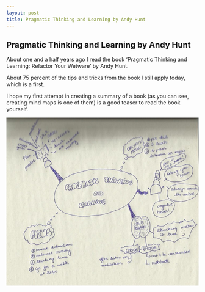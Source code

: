 ```yaml
---
layout: post
title: Pragmatic Thinking and Learning by Andy Hunt
---
```


## Pragmatic Thinking and Learning by Andy Hunt

About one and a half years ago I read the book ‘Pragmatic Thinking and Learning: Refactor Your Wetware’ by Andy Hunt.

About 75 percent of the tips and tricks from the book I still apply today, which is a first.

I hope my first attempt in creating a summary of a book (as you can see, creating mind maps is one of them) is a good teaser 
to read the book yourself.

![placeholder](mindmaps/pragmatic-thinking-and-learning.jpeg "Pragmatic thinking and learning")